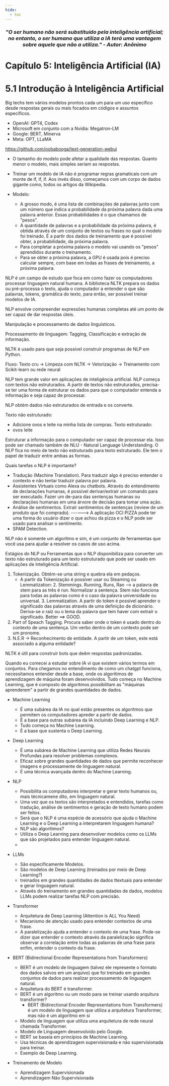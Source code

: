 ```yaml
---
hide:
  - toc
---
```


<h3 style="text-align: center; font-style: italic;">
"O ser humano não será substituído pela inteligência artificial; no entanto, o ser humano que utiliza a IA terá uma vantagem sobre aquele que não a utiliza." - Autor: Anônimo
</h3>

# Capítulo 5: Inteligência Artificial (IA)

# 5.1 Introdução à Inteligência Artificial

Big techs tem vários modelos prontos cada um para um uso específico desde respostas gerais ou mais focados em códigos e assuntos específicos.
  - OpenAI: GPT4, Codex
  - Microsoft em conjunto com a Nvidia: Megatron-LM
  - Google: BERT, Minerva
  - Meta: OPT, LLaMA

https://github.com/oobabooga/text-generation-webui

- O tamanho do modelo pode afetar a qualidade das respostas. Quanto menor o modelo, mais simples seriam as respostas.

- Treinar um modelo de IA não é programar regras gramaticais com um monte de if, if, if. Aos invés disso, começamos com um corpo de dados gigante como, todos os artigos da Wikipedia.

- Modelo:
  - A grosso modo, é uma lista de combinações de palavras junto com um número que indica a probabilidade da próxima palavra dada uma palavra anterior. Essas probabilidades é o que chamamos de "pesos".
  - A quantidade de palavras e a probabilidade da próxima palavra, é obtida através de um conjunto de textos ou frases no qual o modelo foi treinado. É a partir dos dados de treinamento que é possível obter, a probabilidade, da próxima palavra.
  - Para completar a próxima palavra o modelo vai usando os "pesos" aprendidos durante o treinamento.
  - Para se obter a próxima palavra, a GPU é usada pois é preciso calcular sempre, com base em todas as frases de treinamento, a próxima palavra.

NLP é um campo de estudo que foca em como fazer os computadores processar linguagem natural humana. A biblioteca NLTK prepara os dados ou pré-processa o texto, ajuda o computador a entender o que são palavras, tokens, gramática do texto, para então, ser possível treinar modelos de IA.

NLP envolve compreender expressões humanas completas até um ponto de ser capaz de dar respostas úteis.

Manipulação e processamento de dados linguísticos. 

Processamento de linguagem: Tagging, Classificação e extração de informação.

NLTK é usado para que seja possível construír programas de NLP em Python.

Fluxo: Texto cru → Limpeza com NLTK → Vetorização → Treinamento com Scikit-learn ou rede neural

NLP tem grande valor em aplicações de inteligência artificial. 
NLP começa com textos não estruturados. A partir de textos não estruturados, precisa-se ter uma forma de estruturar os dados para que o computador entenda a informação e seja capaz de processar.

NLP obtém dados não estruturados de entrada e os converte.

Texto não estruturado:
  - Adicione ovos e leite na minha lista de compras.
Texto estruturado:
  - <shopping-list> 
        <item> ovos </item>
        <item> leite </item>
    </shopping-list>

Estruturar a informação para o computador ser capaz de processar ela. Isso pode ser chamado também de NLU - Natural Language Understanding.
O NLP fica no meio de texto não estruturado para texto estruturado. Ele tem o papel de traduzir entre ambas as formas.

Quais tarefas o NLP é importante?
  - Tradução (Machine Translation). Para traduzir algo é preciso entender o contexto e não tentar traduzir palavra por palavra.
  - Assistentes Virtuais como Alexa ou chatbots. Através do entendimento de declarações humanas, é possível derivar/extraír um comando para ser executado. Fazer um de-para das sentenças humanas ou declarações humanas em uma árvore de decisão para tomar uma ação.
  - Análise de sentimentos. Extraír sentimentos de sentenças (review de um produto que foi comprado). ------> A aplicação OCI PIZZA pode ter uma forma do usuário dizer o que achou da pizza e o NLP pode ser usado para analisar o sentimento.
  - SPAM Detection. 

NLP não é somente um algoritmo e sim, é um conjunto de ferramentas que você usa para ajudar a resolver os casos de uso acima.

Estágios do NLP ou Ferramentas que o NLP disponibiliza para converter um texto não estruturado para um texto estruturado que pode ser usado em aplicações de Inteligência Artificial.
1. Tokenização. Obtém-se uma string e quebra ela em pedaços.
    - A partir da Tokenização é possíver usar ou Steaming ou Lemmatization:
        2. Stemmings. Running, Runs, Ran --> a palavra de stem para as três é run. Normalizar a sentença. Stem não funciona para todas as palavras como é o caso da palavra universidade ou universal.
        3. Lemmatization. A partir do token é possível aprender o significado das palavras através de uma definição de dicionário. Deriva-se o raíz ou o lema da palavra que tem haver com extraír o significado. Better ==> GOOD.
4. Part of Speach Tagging. Procura saber onde o token é usado dentro do contexto de uma sentença. Um verbo dentro de um contexto pode ser um pronome.
5. N.E.R -> Reconhecimento de entidade. A partir de um token, este está associado a alguma entidade? 

NLTK é útil para construír bots que deêm respostas padronizadas.









Quando eu comecei a estudar sobre IA vi que existem vários termos em conjuntos. Para chegamos no entendimento de como um chatgpt funciona, necessitamos entender desde a base, onde os algoritimos de aprendizagem de máquina foram desenvolvidos. Tudo começa no Machine Learning, que é composto de algoritmos possibilitam as "máquinas aprenderem" a partir de grandes quantidades de dados.

- Machine Learning
  - É uma subárea da IA no qual estão presentes os algoritmos que permitem os computadores apreder a partir de dados.
  - É a base para outras subárea da IA incluíndo Deep Learning e NLP.
  - Tudo começa no Machine Learning.
  - É a base que sustenta o Deep Learning.

- Deep Learning
  - É uma subárea de Machine Learning que utiliza Redes Neurais Profundas para resolver problemas complexos.
  - Eficaz sobre grandes quantidades de dados que permite reconhecer imagens e processamente de linguagem natural.
  - É uma técnica avançada dentro do Machine Learning.

- NLP
  - Possibilita os computadores interpretar e gerar texto humanos ou, mais técnicamene dito, em linguagem natural.
  - Uma vez que os textos são interpretados e entendidos, tarefas como tradução, análise de sentimentos e geração de texto humano podem ser feitos.
  - Será que o NLP é uma espécie de acessório que ajuda o Machine Learning e o Deep Learning a interpretarem linguagem humana?
  - NLP são algorítimos?
  - Utiliza o Deep Learning para desenvolver modelos como os LLMs que são projetados para entender linguagem natural.
  - 

- LLMs
  - São especificamente Modelos.
  - São modelos de Deep Learning (treinados por meio de Deep Learning?)
  - treinados em grandes quantidades de dados ttextuais para entender e gerar linguagem natural.
  - Através do treinamento em grandes quantidades de dados, modelos LLMs podem realizar tarefas NLP com precisão.

- Transformer
  - Arquitetura de Deep Learning (Attention is ALL You Need)
  - Mecanismo de atenção usado para entender contextos de uma frase.
  - A paralelização ajuda a entender o contexto de uma frase. Pode-se dizer que entender o contexto através da paralelização significa observar a correlação entre todas as palavras de uma frase para enfim, entender o contexto da frase.

- BERT (Bidirectional Encoder Representations from Transformers) 
  - BERT é um modelo de linguagem (talvez ele represente o formato dos dados salvos em um arquivo) que foi treinado em grandes conjuntos de dados para realizar processamento de linguagem natural.
  - Arquitetura do BERT é transformer.
  - BERT é um algoritmo ou um modo para se treinar usando arquitura transformer?
    - BERT (Bidirectional Encoder Representations from Transformers) é um modelo de linguagem que utiliza a arquitetura Transformer, mas não é um algoritmo em si
  - Modelo de linguagem que utiliza uma arquitetura de rede neural chamada Transformer.
  - Modelo de Linguagem desenvolvido pelo Google.
  - BERT se baseia em princípios de Machine Learning.
  - Usa técnicas de aprendizagem supervisionada e não supervisionada para treinar.
  - Exemplo de Deep Learning.

- Treinamento de Modelo
  - Aprendizagem Supervisionada
  - Aprendizagem Não Supervisionada
